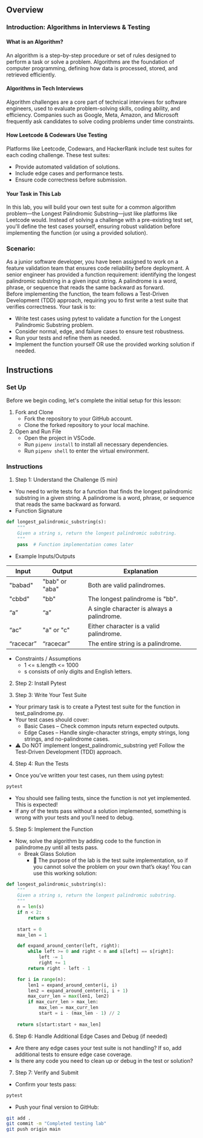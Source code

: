 ## Overview 
### Introduction: Algorithms in Interviews & Testing

#### What is an Algorithm?

An algorithm is a step-by-step procedure or set of rules designed to perform a task or solve a problem. Algorithms are the foundation of computer programming, defining how data is processed, stored, and retrieved efficiently.

#### Algorithms in Tech Interviews

Algorithm challenges are a core part of technical interviews for software engineers, used to evaluate problem-solving skills, coding ability, and efficiency. Companies such as Google, Meta, Amazon, and Microsoft frequently ask candidates to solve coding problems under time constraints.

#### How Leetcode & Codewars Use Testing

Platforms like Leetcode, Codewars, and HackerRank include test suites for each coding challenge. These test suites:

* Provide automated validation of solutions.
* Include edge cases and performance tests.
* Ensure code correctness before submission.

#### Your Task in This Lab

In this lab, you will build your own test suite for a common algorithm problem—the Longest Palindromic Substring—just like platforms like Leetcode would. Instead of solving a challenge with a pre-existing test set, you'll define the test cases yourself, ensuring robust validation before implementing the function (or using a provided solution).

### Scenario:

As a junior software developer, you have been assigned to work on a feature validation team that ensures code reliability before deployment. A senior engineer has provided a function requirement: identifying the longest palindromic substring in a given input string. A palindrome is a word, phrase, or sequence that reads the same backward as forward.
<br>
Before implementing the function, the team follows a Test-Driven Development (TDD) approach, requiring you to first write a test suite that verifies correctness. Your task is to:
* Write test cases using pytest to validate a function for the Longest Palindromic Substring problem.
* Consider normal, edge, and failure cases to ensure test robustness.
* Run your tests and refine them as needed.
* Implement the function yourself OR use the provided working solution if needed.

## Instructions
### Set Up
Before we begin coding, let's complete the initial setup for this lesson: 

1. Fork and Clone
    * Fork the repository to your GitHub account.
    * Clone the forked repository to your local machine.
2. Open and Run File
    * Open the project in VSCode.
    * Run `pipenv install` to install all necessary dependencies.
    * Run `pipenv shell` to enter the virtual environment.

### Instructions
1. Step 1: Understand the Challenge (5 min)
* You need to write tests for a function that finds the longest palindromic substring in a given string. A palindrome is a word, phrase, or sequence that reads the same backward as forward.
* Function Signature
```python
def longest_palindromic_substring(s):
    """
    Given a string s, return the longest palindromic substring.
    """
    pass  # Function implementation comes later
```
* Example Inputs/Outputs

|   Input  |  Output | Explanation |
| --- | --- | --- |
| "babad" | "bab" or "aba" | Both are valid palindromes. |
| "cbbd" | "bb" | The longest palindrome is "bb". |
| “a” | “a” | A single character is always a palindrome. |
| “ac” | "a" or "c" | Either character is a valid palindrome. |
| “racecar” | “racecar” | The entire string is a palindrome. |

* Constraints / Assumptions
    * 1 <= s.length <= 1000
    * s consists of only digits and English letters.

2. Step 2: Install Pytest


3. Step 3: Write Your Test Suite
* Your primary task is to create a Pytest test suite for the function in test_palindrome.py.
* Your test cases should cover:
    * Basic Cases – Check common inputs return expected outputs.
    * Edge Cases – Handle single-character strings, empty strings, long strings, and no-palindrome cases.
* ⚠️ Do NOT implement longest_palindromic_substring yet! Follow the Test-Driven Development (TDD) approach.

4. Step 4: Run the Tests
* Once you’ve written your test cases, run them using pytest:
```bash
pytest
```
* You should see failing tests, since the function is not yet implemented. This is expected! 
* If any of the tests pass without a solution implemented, something is wrong with your tests and you’ll need to debug.

5. Step 5: Implement the Function
* Now, solve the algorithm by adding code to the function in palindrome.py until all tests pass.
    * Break Glass Solution
        * 🚨 The purpose of the lab is the test suite implementation, so if you cannot solve the problem on your own that’s okay! You can use this working solution:

```python
def longest_palindromic_substring(s):
    """
    Given a string s, return the longest palindromic substring.
    """
    n = len(s)
    if n < 2:
        return s
    
    start = 0
    max_len = 1

    def expand_around_center(left, right):
        while left >= 0 and right < n and s[left] == s[right]:
            left -= 1
            right += 1
        return right - left - 1

    for i in range(n):
        len1 = expand_around_center(i, i)
        len2 = expand_around_center(i, i + 1)
        max_curr_len = max(len1, len2)
        if max_curr_len > max_len:
            max_len = max_curr_len
            start = i - (max_len - 1) // 2
            
    return s[start:start + max_len]
```


6. Step 6: Handle Additional Edge Cases and Debug (if needed)
* Are there any edge cases your test suite is not handling? If so, add additional tests to ensure edge case coverage.
* Is there any code you need to clean up or debug in the test or solution?

7. Step 7: Verify and Submit
* Confirm your tests pass:
```bash
pytest
```
* Push your final version to GitHub:
```bash
git add .
git commit -m "Completed testing lab"
git push origin main
```

